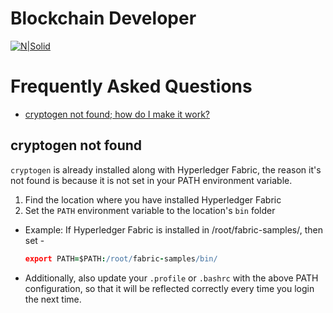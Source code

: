 # Blockchain Developer
[![N|Solid](https://www.blockchain-council.org/wp-content/uploads/2018/09/Logo-500x96.png)](https://www.blockchain-council.org/wp-content/uploads/2018/09/Logo-500x96.png)

# Frequently Asked Questions

- [cryptogen not found; how do I make it work?](#-cryptogen-not-found)

## cryptogen not found

`cryptogen` is already installed along with Hyperledger Fabric, the reason it's not found is because it is not set in your PATH environment variable. 

1. Find the location where you have installed Hyperledger Fabric
2. Set the `PATH` environment variable to the location's `bin` folder
- Example: If Hyperledger Fabric is installed in /root/fabric-samples/, then set - 
    ```coffee
    export PATH=$PATH:/root/fabric-samples/bin/   
    ```
- Additionally, also update your `.profile` or `.bashrc` with the above PATH configuration, so that it will be reflected correctly every time you login the next time.

